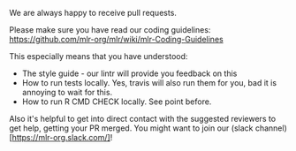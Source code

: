 We are always happy to receive pull requests.

Please make sure you have read our coding guidelines: https://github.com/mlr-org/mlr/wiki/mlr-Coding-Guidelines

This especially means that you have understood:

* The style guide - our lintr will provide you feedback on this
* How to run tests locally. Yes, travis will also run them for you, bad it is annoying to wait for this.
* How to run R CMD CHECK locally. See point before. 

Also it's helpful to get into direct contact with the suggested reviewers to get help, getting your PR merged.
You might want to join our (slack channel)[https://mlr-org.slack.com/]!

